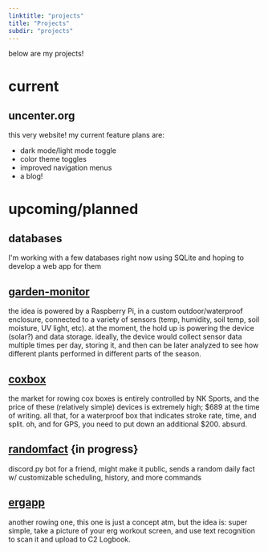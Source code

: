 ```yaml
---
linktitle: "projects"
title: "Projects"
subdir: "projects"
---
```


below are my projects!

# current

## uncenter.org
this very website! my current feature plans are:
- dark mode/light mode toggle
- color theme toggles
- improved navigation menus
- a blog!



# upcoming/planned

## databases
I'm working with a few databases right now using SQLite and hoping to develop a web app for them

## [garden-monitor](/projects/garden-monitor)
the idea is powered by a Raspberry Pi, in a custom outdoor/waterproof enclosure, connected to a variety of sensors (temp, humidity, soil temp, soil moisture, UV light, etc). at the moment, the hold up is powering the device (solar?) and data storage. ideally, the device would collect sensor data multiple times per day, storing it, and then can be later analyzed to see how different plants performed in different parts of the season.

## [coxbox](/projects/coxbox)
the market for rowing cox boxes is entirely controlled by NK Sports, and the price of these (relatively simple) devices is extremely high; $689 at the time of writing. all that, for a waterproof box that indicates stroke rate, time, and split. oh, and for GPS, you need to put down an additional $200. absurd.

## [randomfact](/projects/randfact) {in progress}
discord.py bot for a friend, might make it public, sends a random daily fact w/ customizable scheduling, history, and more commands

## [ergapp](/projects/ergapp)
another rowing one, this one is just a concept atm, but the idea is: super simple, take a picture of your erg workout screen, and use text recognition to scan it and upload to C2 Logbook.


